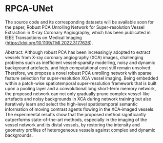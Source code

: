 # RPCA-UNet
The source code and its corresponding datasets will be available soon for the paper, Robust PCA Unrolling Network for Super-resolution Vessel Extraction in X-ray Coronary Angiography, which has been publicated in IEEE Transactions on Medical Imaging (https://doi.org/10.1109/TMI.2022.3177626).

Abstract: Although robust PCA has been increasingly adopted to extract vessels from X-ray coronary angiography (XCA) images, challenging problems such as inefficient vessel-sparsity modelling, noisy and dynamic background artefacts, and high computational cost still remain unsolved. Therefore, we propose a novel robust PCA unrolling network with sparse feature selection for super-resolution XCA vessel imaging. Being embedded within a patch-wise spatiotemporal super-resolution framework that is built upon a pooling layer and a convolutional long short-term memory network, the proposed network can not only gradually prune complex vessel-like artefacts and noisy backgrounds in XCA during network training but also iteratively learn and select the high-level spatiotemporal semantic information of moving contrast agents flowing in the XCA-imaged vessels. The experimental results show that the proposed method significantly outperforms state-of-the-art methods, especially in the imaging of the vessel network and its distal vessels, by restoring the intensity and geometry profiles of heterogeneous vessels against complex and dynamic backgrounds.
